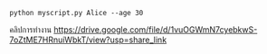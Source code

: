 ```
python myscript.py Alice --age 30

```
คลิปการทำงาน https://drive.google.com/file/d/1vuOGWmN7cyebkwS-7oZtME7HRnuiWbkT/view?usp=share_link
